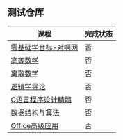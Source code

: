 ## 测试仓库

课程 | 完成状态
--- | ---
[零基础学音标-对啊网](https://www.bilibili.com/video/av5123229/?p=1) | 否
[高等数学](https://www.bilibili.com/video/av12093808?from=search&seid=4448055474073282670) | 否
[离散数学](https://www.icourse163.org/course/UESTC-1002268006) | 否
[逻辑学导论](https://www.icourse163.org/course/NWU-1002328025) | 否
[C语言程序设计精髓](https://www.icourse163.org/course/HIT-69005) | 否
[数据结构与算法](https://www.icourse163.org/course/UESTC-1002532005) | 否
[Office高级应用](https://www.icourse163.org/course/CUIT-1002260004) | 否
